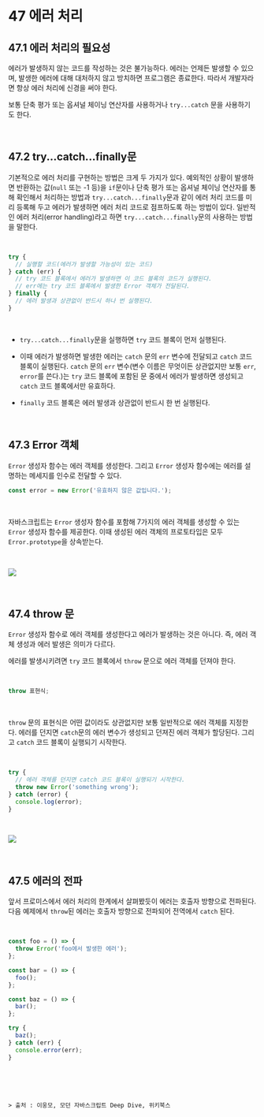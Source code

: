 # 47 에러 처리

## 47.1 에러 처리의 필요성

에러가 발생하지 않는 코드를 작성하는 것은 불가능하다. 에러는 언제든 발생할 수 있으며, 발생한 에러에 대해 대처하지 않고 방치하면 프로그램은 종료한다. 따라서 개발자라면 항상 에러 처리에 신경을 써야 한다.

보통 단축 평가 또는 옵셔널 체이닝 연산자를 사용하거나 `try...catch` 문을 사용하기도 한다.

<br>

## 47.2 try...catch...finally문

기본적으로 에러 처리를 구현하는 방법은 크게 두 가지가 있다. 예외적인 상황이 발생하면 반환하는 값(`null` 또는 -1 등)을 `if`문이나 단축 평가 또는 옵셔널 체이닝 연산자를 통해 확인해서 처리하는 방법과 `try...catch...finally`문과 같이 에러 처리 코드를 미리 등록해 두고 에러가 발생하면 에러 처리 코드로 점프하도록 하는 방법이 있다. 일반적인 에러 처리(error handling)라고 하면 `try...catch...finally`문의 사용하는 방법을 말한다.

<br>

```javascript
try {
  // 실행할 코드(에러가 발생할 가능성이 있는 코드)
} catch (err) {
  // try 코드 블록에서 에러가 발생하면 이 코드 블록의 코드가 실행된다.
  // err에는 try 코드 블록에서 발생한 Error 객체가 전달된다.
} finally {
  // 에러 발생과 상관없이 반드시 하나 번 실행된다.
}
```

<br>

- `try...catch...finally`문을 실행하면 `try` 코드 블록이 먼저 실행된다.

- 이때 에러가 발생하면 발생한 에러는 `catch` 문의 `err` 변수에 전달되고 `catch` 코드 블록이 실행된다. `catch` 문의 `err` 변수(변수 이름은 무엇이든 상관없지만 보통 `err`, `error`를 쓴다.)는 `try` 코드 블록에 포함된 문 중에서 에러가 발생하면 생성되고 `catch` 코드 블록에서만 유효하다.

- `finally` 코드 블록은 에러 발생과 상관없이 반드시 한 번 실행된다.

<br>

## 47.3 Error 객체

`Error` 생성자 함수는 에러 객체를 생성한다. 그리고 `Error` 생성자 함수에는 에러를 설명하는 메세지를 인수로 전달할 수 있다.

```javascript
const error = new Error('유효하지 않은 값입니다.');
```

<br>

자바스크립트는 `Error` 생성자 함수를 포함해 7가지의 에러 객체를 생성할 수 있는 `Error` 생성자 함수를 제공한다. 이때 생성된 에러 객체의 프로토타입은 모두 `Error.prototype`을 상속받는다.

<br>

![](https://velog.velcdn.com/images/wlals4264/post/afa291f9-b16d-4927-adef-6ac187f7f730/image.png)

<br>

## 47.4 throw 문

`Error` 생성자 함수로 에러 객체를 생성한다고 에러가 발생하는 것은 아니다. 즉, 에러 객체 생성과 에러 발생은 의미가 다르다.

에러를 발생시키려면 `try` 코드 블록에서 `throw` 문으로 에러 객체를 던져야 한다.

<br>

```javascript
throw 표현식;
```

<br>

`throw` 문의 표현식은 어떤 값이라도 상관없지만 보통 일반적으로 에러 객체를 지정한다. 에러를 던지면 `catch`문의 에러 변수가 생성되고 던져진 에러 객체가 할당된다. 그리고 `catch` 코드 블록이 실행되기 시작한다.

<br>

```javascript
try {
  // 에러 객체를 던지면 catch 코드 블록이 실행되기 시작한다.
  throw new Error('something wrong');
} catch (error) {
  console.log(error);
}
```

<br>

![](https://velog.velcdn.com/images/wlals4264/post/29a6c731-d3d4-445b-bb5a-138b7102727d/image.png)

<br>

## 47.5 에러의 전파

앞서 프로미스에서 에러 처리의 한계에서 살펴봤듯이 에러는 호출자 방향으로 전파된다. 다음 예제에서 `throw`된 에러는 호출자 방향으로 전파되어 전역에서 `catch` 된다.

<br>

```javascript
const foo = () => {
  throw Error('foo에서 발생한 에러');
};

const bar = () => {
  foo();
};

const baz = () => {
  bar();
};

try {
  baz();
} catch (err) {
  console.error(err);
}
```

<br>

<br>
<br>

```
> 출처 : 이웅모, 모던 자바스크립트 Deep Dive, 위키북스
```
